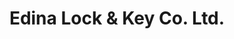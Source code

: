 ---
title: "Edina Lock & Key Co. Ltd."
url: /edinburgh/edina-lock-und-key-co-ltd/
shop: Baumarkt
---